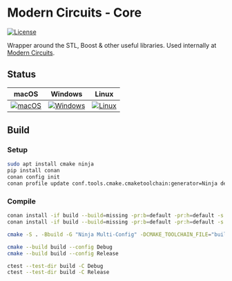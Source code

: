 # Modern Circuits - Core

[![License](https://img.shields.io/badge/License-Boost_1.0-lightblue.svg)](https://www.boost.org/LICENSE_1_0.txt)

Wrapper around the STL, Boost & other useful libraries. Used internally at [Modern Circuits](https://modern-circuits.com).

## Status

|                                                                                    macOS                                                                                     |                                                                                      Windows                                                                                       |                                                                                    Linux                                                                                     |
| :--------------------------------------------------------------------------------------------------------------------------------------------------------------------------: | :--------------------------------------------------------------------------------------------------------------------------------------------------------------------------------: | :--------------------------------------------------------------------------------------------------------------------------------------------------------------------------: |
| [![macOS](https://github.com/ModernCircuits/mc-core/actions/workflows/test_macos.yml/badge.svg)](https://github.com/ModernCircuits/mc-core/actions/workflows/test_macos.yml) | [![Windows](https://github.com/ModernCircuits/mc-core/actions/workflows/test_windows.yml/badge.svg)](https://github.com/ModernCircuits/mc-core/actions/workflows/test_windows.yml) | [![Linux](https://github.com/ModernCircuits/mc-core/actions/workflows/test_linux.yml/badge.svg)](https://github.com/ModernCircuits/mc-core/actions/workflows/test_linux.yml) |

## Build

### Setup

```sh
sudo apt install cmake ninja
pip install conan
conan config init
conan profile update conf.tools.cmake.cmaketoolchain:generator=Ninja default
```

### Compile

```sh
conan install -if build --build=missing -pr:b=default -pr:h=default -s compiler.cppstd=20 -s build_type=Debug .
conan install -if build --build=missing -pr:b=default -pr:h=default -s compiler.cppstd=20 -s build_type=Release .

cmake -S . -Bbuild -G "Ninja Multi-Config" -DCMAKE_TOOLCHAIN_FILE="build/conan_toolchain.cmake" -DCMAKE_CXX_STANDARD=20

cmake --build build --config Debug
cmake --build build --config Release

ctest --test-dir build -C Debug
ctest --test-dir build -C Release
```

